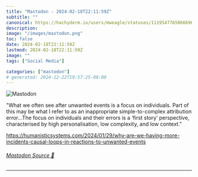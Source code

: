```yaml
---
title: "Mastodon - 2024-02-18T22:11:59Z"
subtitle: ""
canonical: https://hachyderm.io/users/mweagle/statuses/111954776506669644
description:
image: "/images/mastodon.png"
toc: false
date: 2024-02-18T22:11:59Z
lastmod: 2024-02-18T22:11:59Z
image: ""
tags: ["Social Media"]

categories: ["mastodon"]
# generated: 2024-12-22T19:57:25-08:00
---
```

![Mastodon](/images/mastodon.png)

<p>&quot;What we often see after unwanted events is a focus on individuals. Part of this may be what I refer to as an inappropriate simple-to-complex attribution error...The focus on individuals and their errors is a ‘first story’ perspective, characterised by high personalisation, low complexity, and low context.&quot;</p><p><a href="https://humanisticsystems.com/2024/01/29/why-are-we-having-more-incidents-causal-loops-in-reactions-to-unwanted-events" target="_blank" rel="nofollow noopener noreferrer" translate="no"><span class="invisible">https://</span><span class="ellipsis">humanisticsystems.com/2024/01/</span><span class="invisible">29/why-are-we-having-more-incidents-causal-loops-in-reactions-to-unwanted-events</span></a></p>


###### [Mastodon Source 🐘](https://hachyderm.io/@mweagle/111954776506669644)

___

